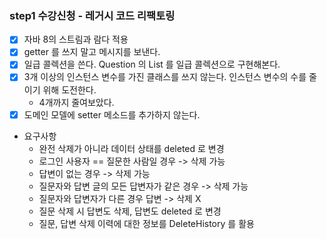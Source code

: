 ### step1 수강신청 - 레거시 코드 리팩토링

- [X] 자바 8의 스트림과 람다 적용
- [X] getter 를 쓰지 말고 메시지를 보낸다.
- [X] 일급 콜렉션을 쓴다. Question 의 List 를 일급 콜렉션으로 구현해본다.
- [X] 3개 이상의 인스턴스 변수를 가진 클래스를 쓰지 않는다. 인스턴스 변수의 수를 줄이기 위해 도전한다.
    - 4개까지 줄여보았다.
- [X] 도메인 모델에 setter 메소드를 추가하지 않는다.

- 요구사항
    - 완전 삭제가 아니라 데이터 상태를 deleted 로 변경
    - 로그인 사용자 == 질문한 사람일 경우 -> 삭제 가능
    - 답변이 없는 경우 -> 삭제 가능
    - 질문자와 답변 글의 모든 답변자가 같은 경우 -> 삭제 가능
    - 질문자와 답변자가 다른 경우 답변 -> 삭제 X
    - 질문 삭제 시 답변도 삭제, 답변도 deleted 로 변경
    - 질문, 답변 삭제 이력에 대한 정보를 DeleteHistory 를 활용
